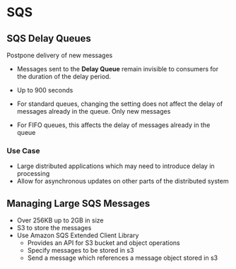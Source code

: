 # SQS

## SQS Delay Queues

Postpone delivery of new messages

* Messages sent to the **Delay Queue** remain invisible to consumers for the duration of the delay period.
* Up to 900 seconds

* For standard queues, changing the setting does not affect the delay of messages already in the queue. Only new messages
* For FIFO queues, this affects the delay of messages already in the queue

### Use Case

* Large distributed applications which may need to introduce delay in processing
* Allow for asynchronous updates on other parts of the distributed system

## Managing Large SQS Messages

* Over 256KB up to 2GB in size
* S3 to store the messages
* Use Amazon SQS Extended Client Library
  * Provides an API for S3 bucket and object operations
  * Specify messages to be stored in s3
  * Send a message which references a message object stored in s3
